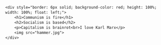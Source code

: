 
<html>
<head>
    <title>CommunismIsCool</title>
</head>
<body>

    <div style="border: 6px solid; background-color: red; height: 100%; width: 100%; float: left;">
        <h1>Communism is fire</h1>
        <h2>Socialism is based</h2>
        <p>Capitalism is brainrot<br>I love Karl Marx</p>
        <img src="hammer.jpg">
    </div>

</body>
</html>
